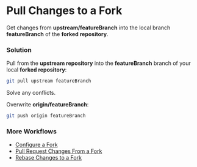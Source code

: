 # Pull Changes to a Fork

Get changes from **upstream/featureBranch** into the local branch **featureBranch** of the **forked repository**.

### Solution

Pull from the **upstream repository** into the **featureBranch** branch of your local **forked repository**:

```bash
git pull upstream featureBranch
```

Solve any conflicts.

Overwrite **origin/featureBranch**:

```bash
git push origin featureBranch
```

### More Workflows

* [Configure a Fork](ConfigureAFork.md)
* [Pull Request Changes From a Fork](PullRequestChangesFromAFork.md)
* [Rebase Changes to a Fork](RebaseChangesToAFork.md)
